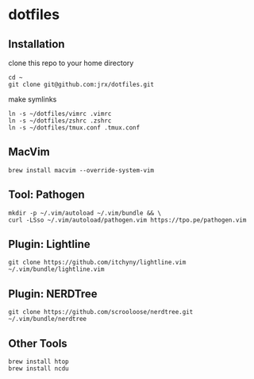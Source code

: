 # dotfiles

## Installation


clone this repo to your home directory

```
cd ~
git clone git@github.com:jrx/dotfiles.git
```

make symlinks

```
ln -s ~/dotfiles/vimrc .vimrc
ln -s ~/dotfiles/zshrc .zshrc
ln -s ~/dotfiles/tmux.conf .tmux.conf
```


## MacVim

```
brew install macvim --override-system-vim
```

## Tool: Pathogen

```
mkdir -p ~/.vim/autoload ~/.vim/bundle && \
curl -LSso ~/.vim/autoload/pathogen.vim https://tpo.pe/pathogen.vim
```

## Plugin: Lightline

```
git clone https://github.com/itchyny/lightline.vim ~/.vim/bundle/lightline.vim
```

## Plugin: NERDTree

```
git clone https://github.com/scrooloose/nerdtree.git ~/.vim/bundle/nerdtree
```

## Other Tools

```
brew install htop
brew install ncdu
```

